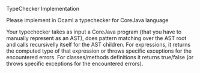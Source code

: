 TypeChecker Implementation

Please implement in Ocaml a typechecker for CoreJava language

Your typechecker takes as input a CoreJava program (that you have to manually represent as an AST), does pattern matching over the AST root and calls recursivelly itself for the AST children. For expressions, it returns the computed type of that expression or throws specific exceptions for the encountered errors. For classes/methods definitions it returns true/false (or throws specific exceptions for the encountered errors).
